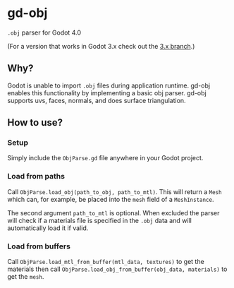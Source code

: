 # gd-obj

`.obj` parser for Godot 4.0

(For a version that works in Godot 3.x check out the [3.x branch](https://github.com/Ezcha/gd-obj/tree/3.x).)

## Why?

Godot is unable to import `.obj` files during application runtime. gd-obj enables this functionality by implementing a basic obj parser. gd-obj supports uvs, faces, normals, and does surface triangulation.

## How to use?

### Setup

Simply include the `ObjParse.gd` file anywhere in your Godot project.

### Load from paths

Call `ObjParse.load_obj(path_to_obj, path_to_mtl)`. This will return a `Mesh` which can, for example, be placed into the `mesh` field of a `MeshInstance`.

The second argument `path_to_mtl` is optional. When excluded the parser will check if a materials file is specified in the `.obj` data and will automatically load it if valid.

### Load from buffers

Call `ObjParse.load_mtl_from_buffer(mtl_data, textures)` to get the materials then call `ObjParse.load_obj_from_buffer(obj_data, materials)` to get the `mesh`.
